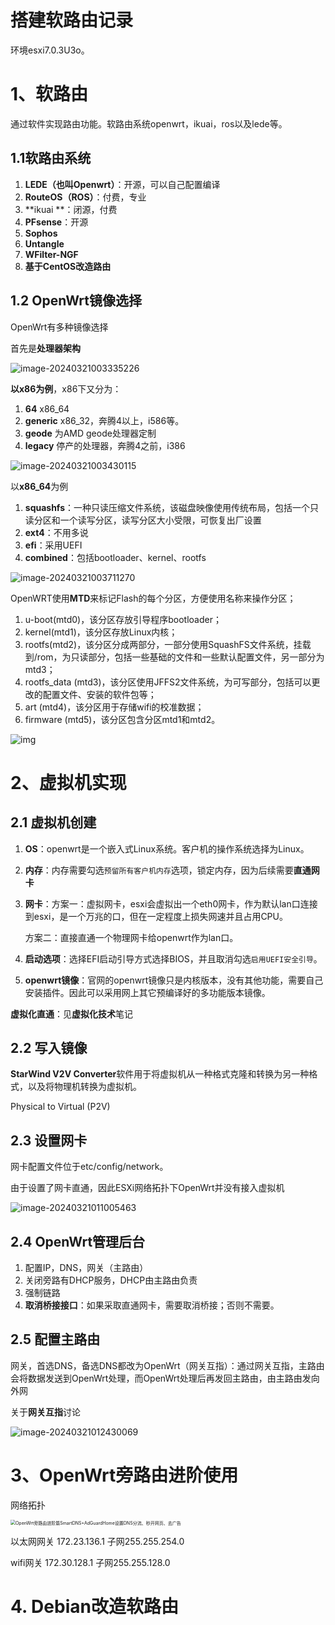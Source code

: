 # 搭建软路由记录

环境esxi7.0.3U3o。

# 1、软路由

通过软件实现路由功能。软路由系统openwrt，ikuai，ros以及lede等。

## 1.1软路由系统

1. **LEDE（也叫Openwrt）**：开源，可以自己配置编译
2. **RouteOS（ROS）**：付费，专业
3. **ikuai **：闭源，付费
4. **PFsense**：开源
5. **Sophos**
6. **Untangle**
7. **WFilter-NGF**
8. **基于CentOS改造路由**

## 1.2 OpenWrt镜像选择

OpenWrt有多种镜像选择

首先是**处理器架构**

![image-20240321003335226](assets/image-20240321003335226.png)

**以x86为例**，x86下又分为：

1. **64** x86_64
2. **generic** x86_32，奔腾4以上，i586等。
3. **geode** 为AMD geode处理器定制
4. **legacy** 停产的处理器，奔腾4之前，i386

![image-20240321003430115](assets/image-20240321003430115.png)

以**x86_64**为例

1. **squashfs**：一种只读压缩文件系统，该磁盘映像使用传统布局，包括一个只读分区和一个读写分区，读写分区大小受限，可恢复出厂设置
2. **ext4**：不用多说
3. **efi**：采用UEFI
4. **combined**：包括bootloader、kernel、rootfs

![image-20240321003711270](assets/image-20240321003711270.png)

OpenWRT使用**MTD**来标记Flash的每个分区，方便使用名称来操作分区；

1. u-boot(mtd0)，该分区存放引导程序bootloader；
2. kernel(mtd1)，该分区存放Linux内核；
3. rootfs(mtd2)，该分区分成两部分，一部分使用SquashFS文件系统，挂载到/rom，为只读部分，包括一些基础的文件和一些默认配置文件，另一部分为mtd3；
4. rootfs_data (mtd3)，该分区使用JFFS2文件系统，为可写部分，包括可以更改的配置文件、安装的软件包等；
5. art (mtd4)，该分区用于存储wifi的校准数据；
6. firmware (mtd5)，该分区包含分区mtd1和mtd2。

![img](assets/e0d9fcc0f4f345b385f0f8d30d977e9f.png)

# 2、虚拟机实现

## 2.1 虚拟机创建

1. **OS**：openwrt是一个嵌入式Linux系统。客户机的操作系统选择为Linux。

2. **内存**：内存需要勾选`预留所有客户机内存`选项，锁定内存，因为后续需要**直通网卡**

3. **网卡**：方案一：虚拟网卡，esxi会虚拟出一个eth0网卡，作为默认lan口连接到esxi，是一个万兆的口，但在一定程度上损失网速并且占用CPU。

   方案二：直接直通一个物理网卡给openwrt作为lan口。

4. **启动选项**：选择EFI启动引导方式选择BIOS，并且取消勾选`启用UEFI安全引导`。

5. **openwrt镜像**：官网的openwrt镜像只是内核版本，没有其他功能，需要自己安装插件。因此可以采用网上其它预编译好的多功能版本镜像。



**虚拟化直通**：见**虚拟化技术**笔记



## 2.2 写入镜像

**StarWind V2V Converter**软件用于将虚拟机从一种格式克隆和转换为另一种格式，以及将物理机转换为虚拟机。

Physical to Virtual (P2V)

## 2.3 设置网卡

网卡配置文件位于etc/config/network。

由于设置了网卡直通，因此ESXi网络拓扑下OpenWrt并没有接入虚拟机

![image-20240321011005463](assets/image-20240321011005463.png)



## 2.4 OpenWrt管理后台

1. 配置IP，DNS，网关（主路由）
2. 关闭旁路有DHCP服务，DHCP由主路由负责
3. 强制链路
4. **取消桥接接口**：如果采取直通网卡，需要取消桥接；否则不需要。

## 2.5 配置主路由

网关，首选DNS，备选DNS都改为OpenWrt（网关互指）：通过网关互指，主路由会将数据发送到OpenWrt处理，而OpenWrt处理后再发回主路由，由主路由发向外网

关于**网关互指**讨论

![image-20240321012430069](assets/image-20240321012430069.png)

# 3、OpenWrt旁路由进阶使用

网络拓扑

<img src="assets/63f08615d28c44190.jpg_e1080.jpg" alt="OpenWrt旁路由进阶篇SmartDNS+AdGuardHome设置DNS分流、秒开网页、去广告" style="zoom:50%;" />



以太网网关 172.23.136.1 子网255.255.254.0

wifi网关 172.30.128.1 子网255.255.128.0



# 4. Debian改造软路由

